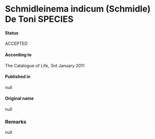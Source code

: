 # Schmidleinema indicum (Schmidle) De Toni SPECIES

#### Status
ACCEPTED

#### According to
The Catalogue of Life, 3rd January 2011

#### Published in
null

#### Original name
null

### Remarks
null
